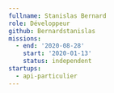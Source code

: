 ```yaml
---
fullname: Stanislas Bernard
role: Développeur
github: Bernardstanislas
missions:
  - end: '2020-08-28'
    start: '2020-01-13'
    status: independent
startups:
  - api-particulier
---
```

